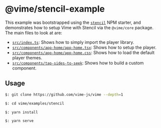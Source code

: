 # @vime/stencil-example

This example was bootstrapped using the [`stencil`](https://stenciljs.com/docs/getting-started) NPM 
starter, and demonstrates how to setup Vime with Stencil via the `@vime/core` package. The main files 
to look at are:

- [`src/index.ts`](./src/index.ts): Shows how to simply import the player library.
- [`src/components/app-home/app-home.tsx`](./src/components/app-home/app-home.tsx): Shows how to 
  setup the player.
- [`src/components/app-home/app-home.css`](./src/components/app-home/app-home.css): Shows how to 
  load the default player themes.
- [`src/components/tap-sides-to-seek`](./src/components/tap-sides-to-seek): Shows how to build a 
  custom component.

## Usage

```bash
$: git clone https://github.com/vime-js/vime --depth=1

$: cd vime/examples/stencil

$: yarn install

$: yarn serve
```
